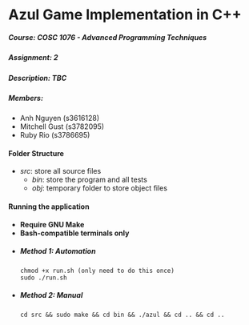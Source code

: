 # Azul Game Implementation in  C++

##### **Course**: COSC 1076 - Advanced Programming Techniques
##### **Assignment**: 2
##### **Description**: TBC
##### **Members**: 
- Anh Nguyen (s3616128)
- Mitchell Gust (s3782095)
- Ruby Rio (s3786695)
#### Folder Structure
- *src*: store all source files
    - *bin*: store the program and all tests
    - *obj*: temporary folder to store object files

#### Running the application
- **Require GNU Make**
- **Bash-compatible terminals only**
- ##### Method 1: Automation
    ```
    chmod +x run.sh (only need to do this once)
    sudo ./run.sh
    ```
- ##### Method 2: Manual
    ```
    cd src && sudo make && cd bin && ./azul && cd .. && cd ..
    ``` 
